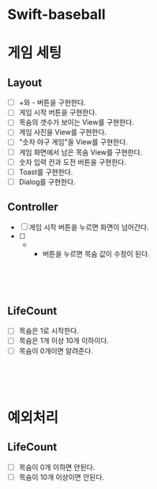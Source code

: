 # Swift-baseball

# 게임 세팅
## Layout
- [ ] +와 - 버튼을 구현한다.
- [ ] 게임 시작 버튼을 구현한다.
- [ ] 목숨의 갯수가 보이는 View를 구현한다.
- [ ] 게임 사진을 View를 구현한다.
- [ ] "숫자 야구 게임"을 View를 구현한다.
- [ ] 게임 화면에서 남은 목숨 View를 구현한다.
- [ ] 숫자 입력 칸과 도전 버튼을 구현한다.
- [ ] Toast를 구현한다.
- [ ] Dialog를 구현한다. 

## Controller 
- [ ] 게임 시작 버튼을 누르면 화면이 넘어간다.
- [ ] + - 버튼을 누르면 목숨 값이 수정이 된다.

<br><br><br>

## LifeCount
- [ ] 목숨은 1로 시작한다.
- [ ] 목숨은 1개 이상 10개 이하이다.
- [ ] 목숨이 0개이면 알려준다.

<br><br><br>

# 예외처리
## LifeCount
- [ ] 목숨이 0개 이하면 안된다.
- [ ] 목숨이 10개 이상이면 안된다.
